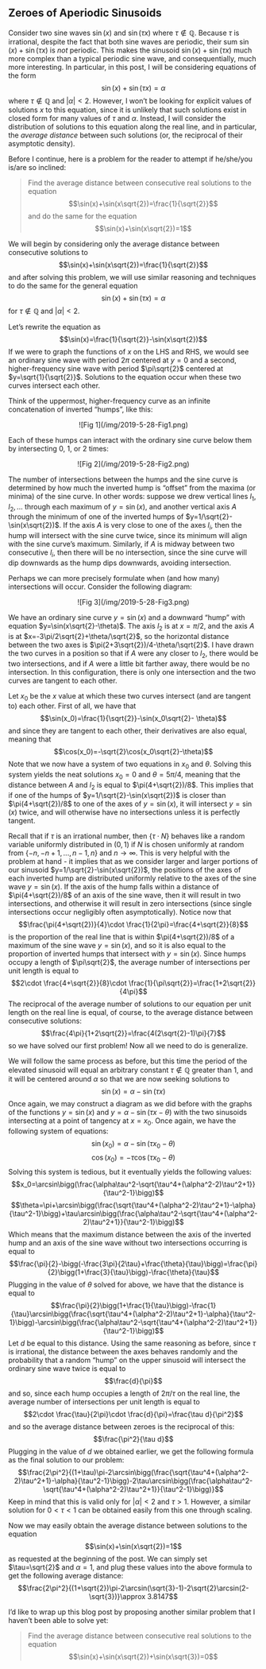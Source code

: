 ## Zeroes of Aperiodic Sinusoids

Consider two sine waves $\sin(x)$ and $\sin(\tau x)$ where $\tau\notin\mathbb Q$. Because $\tau$ is irrational, despite the fact that both sine waves are periodic, their sum $\sin(x)+\sin(\tau x)$ is *not* periodic. This makes the sinusoid $\sin(x)+\sin(\tau x)$ much more complex than a typical periodic sine wave, and consequentially, much more interesting. In particular, in this post, I will be considering equations of the form
$$\sin(x)+\sin(\tau x)=\alpha$$
where $\tau \notin \mathbb Q$ and $|\alpha| < 2$. However, I won’t be looking for explicit values of solutions $x$ to this equation, since it is unlikely that such solutions exist in closed form for many values of $\tau$ and $\alpha$. Instead, I will consider the distribution of solutions to this equation along the real line, and in particular, the *average distance* between such solutions (or, the reciprocal of their asymptotic density).

Before I continue, here is a problem for the reader to attempt if he/she/you is/are so inclined:

> Find the average distance between consecutive real solutions to the equation $$\sin(x)+\sin(x\sqrt{2})=\frac{1}{\sqrt{2}}$$ and do the same for the equation $$\sin(x)+\sin(x\sqrt{2})=1$$

We will begin by considering only the average distance between consecutive solutions to
$$\sin(x)+\sin(x\sqrt{2})=\frac{1}{\sqrt{2}}$$
and after solving this problem, we will use similar reasoning and techniques to do the same for the general equation
$$\sin(x)+\sin(\tau x)=\alpha$$
for $\tau \notin \mathbb Q$ and $|\alpha|<2$.

Let’s rewrite the equation as
$$\sin(x)=\frac{1}{\sqrt{2}}-\sin(x\sqrt{2})$$
If we were to graph the functions of $x$ on the LHS and RHS, we would see an ordinary sine wave with period $2\pi$ centered at $y=0$ and a second, higher-frequency sine wave with period $\pi\sqrt{2}$ centered at $y=\sqrt{1}{\sqrt{2}}$. Solutions to the equation occur when these two curves intersect each other.

Think of the uppermost, higher-frequency curve as an infinite concatenation of inverted “humps”, like this:

<center>![Fig 1](/img/2019-5-28-Fig1.png)</center>

Each of these humps can interact with the ordinary sine curve below them by intersecting $0$, $1$, or $2$ times:

<center>![Fig 2](/img/2019-5-28-Fig2.png)</center>

The number of intersections between the humps and the sine curve is determined by how much the inverted hump is “offset” from the maxima (or minima) of the sine curve. In other words: suppose we drew vertical lines $l_1,l_2,...$ through each maximum of $y=\sin(x)$, and another vertical axis $A$ through the minimum of one of the inverted humps of $y=1/\sqrt{2}-\sin(x\sqrt{2})$. If the axis $A$ is very close to one of the axes $l_i$, then the hump will intersect with the sine curve twice, since its minimum will align with the sine curve’s maximum. Similarly, if $A$ is midway between two consecutive $l_i$, then there will be no intersection, since the sine curve will dip downwards as the hump dips downwards, avoiding intersection.

Perhaps we can more precisely formulate when (and how many) intersections will occur. Consider the following diagram:

<center>![Fig 3](/img/2019-5-28-Fig3.png)</center>

We have an ordinary sine curve $y=\sin(x)$ and a downward “hump” with equation $y=\sin(x\sqrt{2}-\theta)$. The axis $l_2$ is at $x=\pi/2$, and the axis $A$ is at $x=-3\pi/2\sqrt{2}+\theta/\sqrt{2}$, so the horizontal distance between the two axes is $\pi(2+3\sqrt{2})/4-\theta/\sqrt{2}$. I have drawn the two curves in a position so that if $A$ were any closer to $l_2$, there would be two intersections, and if $A$ were a little bit farther away, there would be no intersection. In this configuration, there is only one intersection and the two curves are tangent to each other.

Let $x_0$ be the $x$ value at which these two curves intersect (and are tangent to) each other. First of all, we have that
$$\sin(x_0)=\frac{1}{\sqrt{2}}-\sin(x_0\sqrt{2}-
\theta)$$
and since they are tangent to each other, their derivatives are also equal, meaning that
$$\cos(x_0)=-\sqrt{2}\cos(x_0\sqrt{2}-\theta)$$
Note that we now have a system of two equations in $x_0$ and $\theta$. Solving this system yields the neat solutions $x_0=0$ and $\theta=5\pi/4$, meaning that the distance between $A$ and $l_2$ is equal to $\pi(4+\sqrt{2})/8$. This implies that if one of the humps of $y=1/\sqrt{2}-\sin(x\sqrt{2})$ is closer than $\pi(4+\sqrt{2})/8$ to one of the axes of $y=\sin(x)$, it will intersect $y=\sin(x)$ twice, and will otherwise have no intersections unless it is perfectly tangent.

Recall that if $\tau$ is an irrational number, then $\{\tau\cdot N\}$ behaves like a random variable uniformly distributed in $(0,1)$ if $N$ is chosen uniformly at random from $\{-n,-n+1,...,n-1,n\}$ and $n\to\infty$. This is very helpful with the problem at hand - it implies that as we consider larger and larger portions of our sinusoid $y=1/\sqrt{2}-\sin(x\sqrt{2})$, the positions of the axes of each inverted hump are distributed uniformly relative to the axes of the sine wave $y=\sin(x)$. If the axis of the hump falls within a distance of $\pi(4+\sqrt{2})/8$ of an axis of the sine wave, then it will result in two intersections, and otherwise it will result in zero intersections (since single intersections occur negligibly often asymptotically). Notice now that
$$\frac{\pi(4+\sqrt{2})}{4}\cdot \frac{1}{2\pi}=\frac{4+\sqrt{2}}{8}$$
is the proportion of the real line that is within $\pi(4+\sqrt{2})/8$ of a maximum of the sine wave $y=\sin(x)$, and so it is also equal to the proportion of inverted humps that intersect with $y=\sin(x)$. Since humps occupy a length of $\pi\sqrt{2}$, the average number of intersections per unit length is equal to
$$2\cdot \frac{4+\sqrt{2}}{8}\cdot \frac{1}{\pi\sqrt{2}}=\frac{1+2\sqrt{2}}{4\pi}$$
The reciprocal of the average number of solutions to our equation per unit length on the real line is equal, of course, to the average distance between consecutive solutions:
$$\frac{4\pi}{1+2\sqrt{2}}=\frac{4(2\sqrt{2}-1)\pi}{7}$$
so we have solved our first problem! Now all we need to do is generalize.

We will follow the same process as before, but this time the period of the elevated sinusoid will equal an arbitrary constant $\tau\notin \mathbb Q$ greater than $1$, and it will be centered around $\alpha$ so that we are now seeking solutions to
$$\sin(x)=\alpha-\sin(\tau x)$$
Once again, we may construct a diagram as we did before with the graphs of the functions $y=\sin(x)$ and $y=\alpha-\sin(\tau x-\theta)$ with the two sinusoids intersecting at a point of tangency at $x=x_0$. Once again, we have the following system of equations:
$$\sin(x_0)=\alpha-\sin(\tau x_0-\theta)$$
$$\cos(x_0)=-\tau\cos(\tau x_0-\theta)$$
Solving this system is tedious, but it eventually yields the following values:
$$x_0=\arcsin\bigg(\frac{\alpha\tau^2-\sqrt{\tau^4+(\alpha^2-2)\tau^2+1}}{\tau^2-1}\bigg)$$
$$\theta=\pi+\arcsin\bigg(\frac{\sqrt{\tau^4+(\alpha^2-2)\tau^2+1}-\alpha}{\tau^2-1}\bigg)+\tau\arcsin\bigg(\frac{\alpha\tau^2-\sqrt{\tau^4+(\alpha^2-2)\tau^2+1}}{\tau^2-1}\bigg)$$
Which means that the maximum distance between the axis of the inverted hump and an axis of the sine wave without two intersections occurring is equal to
$$\frac{\pi}{2}-\bigg(-\frac{3\pi}{2\tau}+\frac{\theta}{\tau}\bigg)=\frac{\pi}{2}\bigg(1+\frac{3}{\tau}\bigg)-\frac{\theta}{\tau}$$
Plugging in the value of $\theta$ solved for above, we have that the distance is equal to
$$\frac{\pi}{2}\bigg(1+\frac{1}{\tau}\bigg)-\frac{1}{\tau}\arcsin\bigg(\frac{\sqrt{\tau^4+(\alpha^2-2)\tau^2+1}-\alpha}{\tau^2-1}\bigg)-\arcsin\bigg(\frac{\alpha\tau^2-\sqrt{\tau^4+(\alpha^2-2)\tau^2+1}}{\tau^2-1}\bigg)$$
Let $d$ be equal to this distance. Using the same reasoning as before, since $\tau$ is irrational, the distance between the axes behaves randomly and the probability that a random “hump” on the upper sinusoid will intersect the ordinary sine wave twice is equal to
$$\frac{d}{\pi}$$
and so, since each hump occupies a length of $2\pi/\tau$ on the real line, the average number of intersections per unit length is equal to
$$2\cdot \frac{\tau}{2\pi}\cdot \frac{d}{\pi}=\frac{\tau d}{\pi^2}$$
and so the average distance between zeroes is the reciprocal of this:
$$\frac{\pi^2}{\tau d}$$
Plugging in the value of $d$ we obtained earlier, we get the following formula as the final solution to our problem:
$$\frac{2\pi^2}{(1+\tau)\pi-2\arcsin\bigg(\frac{\sqrt{\tau^4+(\alpha^2-2)\tau^2+1}-\alpha}{\tau^2-1}\bigg)-2\tau\arcsin\bigg(\frac{\alpha\tau^2-\sqrt{\tau^4+(\alpha^2-2)\tau^2+1}}{\tau^2-1}\bigg)}$$
Keep in mind that this is valid only for $|\alpha|<2$ and $\tau\gt 1$. However, a similar solution for $0\lt \tau\lt 1$ can be obtained easily from this one through scaling.

Now we may easily obtain the average distance between solutions to the equation
$$\sin(x)+\sin(x\sqrt{2})=1$$
as requested at the beginning of the post. We can simply set $\tau=\sqrt{2}$ and $\alpha=1$, and plug these values into the above formula to get the following average distance:
$$\frac{2\pi^2}{(1+\sqrt{2})\pi-2\arcsin(\sqrt{3}-1)-2\sqrt{2}\arcsin(2-\sqrt{3})}\approx 3.8147$$

I’d like to wrap up this blog post by proposing another similar problem that I haven’t been able to solve yet:

> Find the average distance between consecutive real solutions to the equation $$\sin(x)+\sin(x\sqrt{2})+\sin(x\sqrt{3})=0$$
